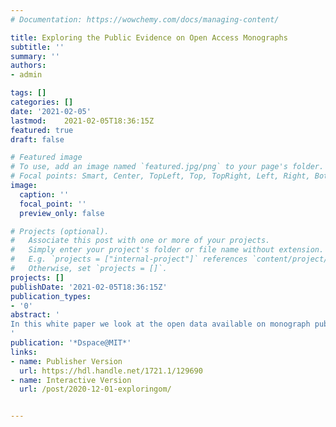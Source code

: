 ```yaml
---
# Documentation: https://wowchemy.com/docs/managing-content/

title: Exploring the Public Evidence on Open Access Monographs
subtitle: ''
summary: ''
authors: 
- admin

tags: []
categories: []
date: '2021-02-05'
lastmod:	2021-02-05T18:36:15Z
featured: true
draft: false

# Featured image
# To use, add an image named `featured.jpg/png` to your page's folder.
# Focal points: Smart, Center, TopLeft, Top, TopRight, Left, Right, BottomLeft, Bottom, BottomRight.
image:
  caption: ''
  focal_point: ''
  preview_only: false

# Projects (optional).
#   Associate this post with one or more of your projects.
#   Simply enter your project's folder or file name without extension.
#   E.g. `projects = ["internal-project"]` references `content/project/deep-learning/index.md`.
#   Otherwise, set `projects = []`.
projects: []
publishDate: '2021-02-05T18:36:15Z'
publication_types:
- '0'
abstract: '
In this white paper we look at the open data available on monograph publication, and use it to explore patterns and trends in open monograph publishing. This blog post takes the form of a guided, interactive, reproducible data analysis based on currently available public data. We aim for this exploration to inform libraries, publishers, and authors about the landscape, and prepare for future transitions to open access.	
'
publication: '*Dspace@MIT*'
links:
- name: Publisher Version
  url: https://hdl.handle.net/1721.1/129690
- name: Interactive Version
  url: /post/2020-12-01-exploringom/


---
```

